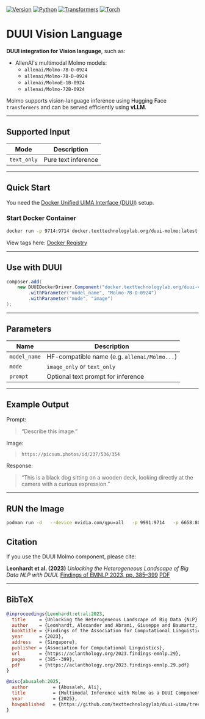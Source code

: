 
[![Version](https://img.shields.io/static/v1?label=duui-molmo\&message=0.1.0\&color=blue)](https://docker.texttechnologylab.org/v2/duui-molmo/tags/list)
[![Python](https://img.shields.io/static/v1?label=Python\&message=3.10\&color=green)]()
[![Transformers](https://img.shields.io/static/v1?label=Transformers\&message=4.38.2\&color=yellow)]()
[![Torch](https://img.shields.io/static/v1?label=Torch\&message=2.2.0\&color=red)]()

# DUUI Vision Language

**DUUI integration for Vision language**, such as:

* AllenAI's multimodal Molmo models:
  * `allenai/Molmo-7B-O-0924`
  * `allenai/Molmo-7B-D-0924`
  * `allenai/MolmoE-1B-0924`
  * `allenai/Molmo-72B-0924`

Molmo supports vision-language inference using Hugging Face `transformers` and can be served efficiently using **vLLM**.

---

## Supported Input

| Mode         | Description                      |
| ------------ | -------------------------------- |
| `text_only`  | Pure text inference              |

[//]: # (| `image_only` | Provide an image and text prompt |)

---

## Quick Start

You need the [Docker Unified UIMA Interface (DUUI)](https://github.com/texttechnologylab/DockerUnifiedUIMAInterface) setup.

### Start Docker Container

```bash
docker run -p 9714:9714 docker.texttechnologylab.org/duui-molmo:latest
```

View tags here: [Docker Registry](https://docker.texttechnologylab.org/v2/duui-molmo/tags/list)

---

## Use with DUUI

```java
composer.add(
    new DUUIDockerDriver.Component("docker.texttechnologylab.org/duui-vision-language:latest")
        .withParameter("model_name", "Molmo-7B-O-0924")
        .withParameter("mode", "image")
);
```

---

## Parameters

| Name         | Description                                  |
| ------------ | -------------------------------------------- |
| `model_name` | HF-compatible name (e.g. `allenai/Molmo...`) |
| `mode`       | `image_only` or `text_only`                  |
| `prompt`     | Optional text prompt for inference           |

---

## Example Output

Prompt:

> “Describe this image.”

Image:

> `https://picsum.photos/id/237/536/354`

Response:

> “This is a black dog sitting on a wooden deck, looking directly at the camera with a curious expression.”

---

## RUN the Image 

```bash
podman run -d   --device nvidia.com/gpu=all   -p 9991:9714   -p 6658:8000  docker.texttechnologylab.org/duui-vision-language:latest
```

## Citation

If you use the DUUI Molmo component, please cite:

**Leonhardt et al. (2023)**
*Unlocking the Heterogeneous Landscape of Big Data NLP with DUUI.*
[Findings of EMNLP 2023, pp. 385–399](https://aclanthology.org/2023.findings-emnlp.29)
[PDF](https://aclanthology.org/2023.findings-emnlp.29.pdf)

---

## BibTeX

```bibtex
@inproceedings{Leonhardt:et:al:2023,
  title     = {Unlocking the Heterogeneous Landscape of Big Data {NLP} with {DUUI}},
  author    = {Leonhardt, Alexander and Abrami, Giuseppe and Baumartz, Daniel and Mehler, Alexander},
  booktitle = {Findings of the Association for Computational Linguistics: EMNLP 2023},
  year      = {2023},
  address   = {Singapore},
  publisher = {Association for Computational Linguistics},
  url       = {https://aclanthology.org/2023.findings-emnlp.29},
  pages     = {385--399},
  pdf       = {https://aclanthology.org/2023.findings-emnlp.29.pdf}
}

@misc{abusaleh:2025,
  author         = {Abusaleh, Ali},
  title          = {Multimodal Inference with Molmo as a DUUI Component},
  year           = {2025},
  howpublished   = {https://github.com/texttechnologylab/duui-uima/tree/main/duui-molmo}
}
```

